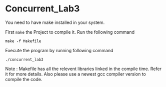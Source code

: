 # Concurrent_Lab3

You need to have make installed in your system.

First ``make`` the Project to compile it. Run the following command

``make -f Makefile``

Execute the program by running following command

``./concurrent_lab3 ``

Note : 	Makefile has all the relevent libraries linked in the compile time. Refer it for more details.
		Also please use a newest gcc compiler version to compile the code.



